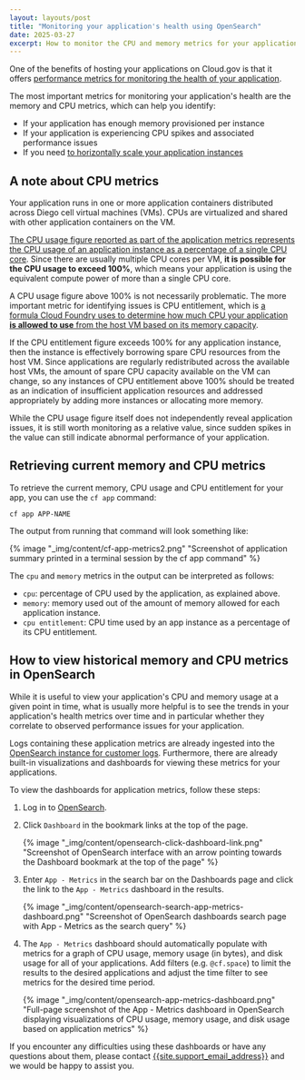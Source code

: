 ```yaml
---
layout: layouts/post
title: "Monitoring your application's health using OpenSearch"
date: 2025-03-27
excerpt: How to monitor the CPU and memory metrics for your application on Cloud.gov using OpenSearch
---
```


One of the benefits of hosting your applications on Cloud.gov is that it offers [performance metrics for monitoring the health of your application](https://docs.cloudfoundry.org/loggregator/container-metrics.html).

The most important metrics for monitoring your application's health are the memory and CPU metrics, which can help you identify:

- If your application has enough memory provisioned per instance
- If your application is experiencing CPU spikes and associated performance issues
- If you need [to horizontally scale your application instances](/knowledge-base/2023-08-07-advantages-of-multiple-application-instances)

## A note about CPU metrics

Your application runs in one or more application containers distributed across Diego cell virtual machines (VMs). CPUs are virtualized and shared with other application containers on the VM.

[The CPU usage figure reported as part of the application metrics represents the CPU usage of an application instance as a percentage of a single CPU core][container metrics]. Since there are usually multiple CPU cores per VM, **it is possible for the CPU usage to exceed 100%**, which means your application is using the equivalent compute power of more than a single CPU core.

A CPU usage figure above 100% is not necessarily problematic. The more important metric for identifying issues is CPU entitlement, which is [a formula Cloud Foundry uses to determine how much CPU your application **is allowed to use** from the host VM based on its memory capacity][container metrics].

If the CPU entitlement figure exceeds 100% for any application instance, then the instance is effectively borrowing spare CPU resources from the host VM. Since applications are regularly redistributed across the available host VMs, the amount of spare CPU capacity available on the VM can change, so any instances of CPU entitlement above 100% should be treated as an indication of insufficient application resources and addressed appropriately by adding more instances or allocating more memory.

While the CPU usage figure itself does not independently reveal application issues, it is still worth monitoring as a relative value, since sudden spikes in the value can still indicate abnormal performance of your application.

## Retrieving current memory and CPU metrics

To retrieve the current memory, CPU usage and CPU entitlement for your app, you can use the `cf app` command:

```shell
cf app APP-NAME
```

The output from running that command will look something like:

{% image "_img/content/cf-app-metrics2.png" "Screenshot of application summary printed in a terminal session by the cf app command" %}

The `cpu` and `memory` metrics in the output can be interpreted as follows:

- `cpu`: percentage of CPU used by the application, as explained above.
- `memory`: memory used out of the amount of memory allowed for each application instance.
- `cpu entitlement`: CPU time used by an app instance as a percentage of its CPU entitlement.

## How to view historical memory and CPU metrics in OpenSearch

While it is useful to view your application's CPU and memory usage at a given point in time, what is usually
more helpful is to see the trends in your application's health metrics over time and in particular whether
they correlate to observed performance issues for your application.

Logs containing these application metrics are already ingested into the [OpenSearch instance for customer logs][opensearch prod]. Furthermore, there are already built-in visualizations and dashboards for viewing these metrics for your applications.

To view the dashboards for application metrics, follow these steps:

1. Log in to [OpenSearch][opensearch prod].
1. Click `Dashboard` in the bookmark links at the top of the page.

   {% image "_img/content/opensearch-click-dashboard-link.png" "Screenshot of OpenSearch interface with an arrow pointing towards the Dashboard bookmark at the top of the page" %}

2. Enter `App - Metrics` in the search bar on the Dashboards page and click the link to the `App - Metrics` dashboard in the results.

   {% image "_img/content/opensearch-search-app-metrics-dashboard.png" "Screenshot of OpenSearch dashboards search page with App - Metrics as the search query" %}

3. The `App - Metrics` dashboard should automatically populate with metrics for a graph of CPU usage, memory usage (in bytes), and disk usage for all of your applications. Add filters (e.g. `@cf.space`) to limit the results to the desired applications and adjust the time filter to see metrics for the desired time period.

   {% image "_img/content/opensearch-app-metrics-dashboard.png" "Full-page screenshot of the App - Metrics dashboard in OpenSearch displaying visualizations of CPU usage, memory usage, and disk usage based on application metrics" %}

If you encounter any difficulties using these dashboards or have any questions about them, please contact [{{site.support_email_address}}]({{site.support_email}}) and we would be happy to assist you.

[opensearch prod]: https://logs.fr.cloud.gov
[container metrics]: https://docs.cloudfoundry.org/loggregator/container-metrics.html#container-metrics